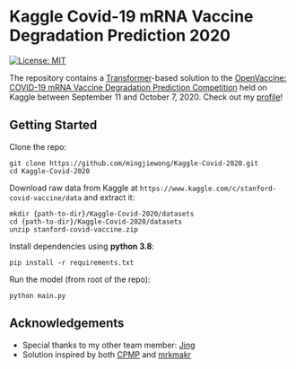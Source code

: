 # Kaggle Covid-19 mRNA Vaccine Degradation Prediction 2020

[![License: MIT](https://img.shields.io/badge/License-MIT-yellow.svg)](https://opensource.org/licenses/MIT)

The repository contains a [Transformer](https://en.wikipedia.org/wiki/Transformer_(machine_learning_model))-based solution to the [OpenVaccine: COVID-19 mRNA Vaccine Degradation Prediction Competition](https://www.kaggle.com/c/stanford-covid-vaccine) held on Kaggle between September 11 and October 7, 2020. Check out my [profile](https://www.kaggle.com/mwong007)!

## Getting Started

Clone the repo:
```
git clone https://github.com/mingjiewong/Kaggle-Covid-2020.git
cd Kaggle-Covid-2020
```

Download raw data from Kaggle at ```https://www.kaggle.com/c/stanford-covid-vaccine/data``` and extract it:
```
mkdir {path-to-dir}/Kaggle-Covid-2020/datasets
cd {path-to-dir}/Kaggle-Covid-2020/datasets
unzip stanford-covid-vaccine.zip
```

Install dependencies using **python 3.8**:
```
pip install -r requirements.txt
```

Run the model (from root of the repo):
```
python main.py
```

## Acknowledgements

* Special thanks to my other team member: [Jing](https://www.kaggle.com/jinghuiwong)
* Solution inspired by both [CPMP](https://www.kaggle.com/cpmpml/graph-transfomer) and [mrkmakr](https://www.kaggle.com/mrkmakr/covid-ae-pretrain-gnn-attn-cnn)
